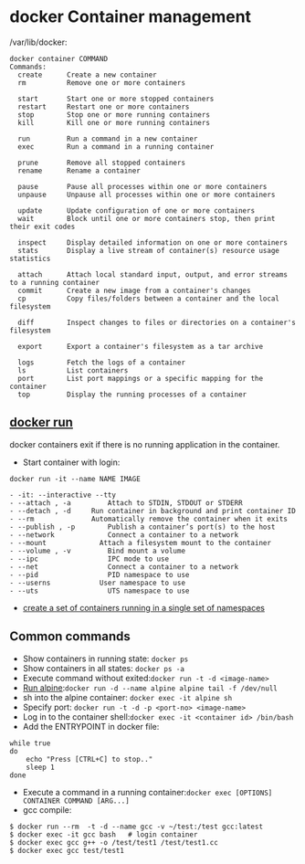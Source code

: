 # docker Container management
/var/lib/docker:
```
docker container COMMAND
Commands:
  create      Create a new container
  rm          Remove one or more containers

  start       Start one or more stopped containers
  restart     Restart one or more containers  
  stop        Stop one or more running containers
  kill        Kill one or more running containers
  
  run         Run a command in a new container  
  exec        Run a command in a running container
  
  prune       Remove all stopped containers
  rename      Rename a container

  pause       Pause all processes within one or more containers
  unpause     Unpause all processes within one or more containers
  
  update      Update configuration of one or more containers
  wait        Block until one or more containers stop, then print their exit codes

  inspect     Display detailed information on one or more containers
  stats       Display a live stream of container(s) resource usage statistics
  
  attach      Attach local standard input, output, and error streams to a running container
  commit      Create a new image from a container's changes
  cp          Copy files/folders between a container and the local filesystem
  
  diff        Inspect changes to files or directories on a container's filesystem

  export      Export a container's filesystem as a tar archive
  
  logs        Fetch the logs of a container
  ls          List containers
  port        List port mappings or a specific mapping for the container
  top         Display the running processes of a container
```

## [docker run](https://docs.docker.com/engine/reference/commandline/run/)
 docker containers exit if there is no running application in the container.
- Start container with login: 
```
docker run -it --name NAME IMAGE
```
    - -it: --interactive --tty
    - --attach , -a 		Attach to STDIN, STDOUT or STDERR
    - --detach , -d     Run container in background and print container ID
    - --rm              Automatically remove the container when it exits
    - --publish , -p 		Publish a container’s port(s) to the host
    - --network 		    Connect a container to a network
    - --mount 		      Attach a filesystem mount to the container
    - --volume , -v 		Bind mount a volume
    - --ipc 	        	IPC mode to use
    - --net 		        Connect a container to a network
    - --pid 		        PID namespace to use
    - --userns 		      User namespace to use
    - --uts 		        UTS namespace to use
- [ create a set of containers running in a single set of namespaces](https://www.ianlewis.org/en/what-are-kubernetes-pods-anyway) 
    
## Common commands
- Show containers in running state: ```docker ps```
- Show containers in all states: ```docker ps -a```
- Execute command without exited:```docker run -t -d <image-name>```
- [Run alpine](https://stackoverflow.com/questions/45638784/how-to-retain-docker-alpine-container-after-exit-is-used/51133128#51133128):```docker run -d --name alpine alpine tail -f /dev/null```
- sh into the alpine container: ```docker exec -it alpine sh```
- Specify port: ```docker run -t -d -p <port-no> <image-name>```
- Log in to the container shell:```docker exec -it <container id> /bin/bash```
- Add the ENTRYPOINT in docker file:
```
while true
do
    echo "Press [CTRL+C] to stop.."
    sleep 1
done
```
- Execute a command in a running container:```docker exec [OPTIONS] CONTAINER COMMAND [ARG...]```  
- gcc compile:
```
$ docker run --rm  -t -d --name gcc -v ~/test:/test gcc:latest
$ docker exec -it gcc bash   # login container
$ docker exec gcc g++ -o /test/test1 /test/test1.cc
$ docker exec gcc test/test1 
```

